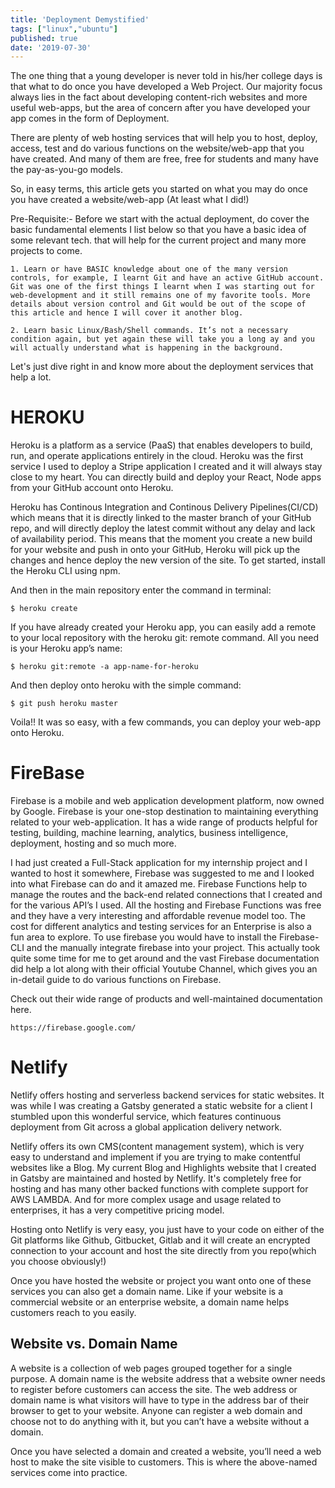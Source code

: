 ```yaml
---
title: 'Deployment Demystified'
tags: ["linux","ubuntu"]
published: true
date: '2019-07-30'
---
```

The one thing that a young developer is never told in his/her college days is that what to do once you have developed a Web Project. Our majority focus always lies in the fact about developing content-rich websites and more useful web-apps, but the area of concern after you have developed your app comes in the form of Deployment.

There are plenty of web hosting services that will help you to host, deploy, access, test and do various functions on the website/web-app that you have created. And many of them are free, free for students and many have the pay-as-you-go models.

So, in easy terms, this article gets you started on what you may do once you have created a website/web-app (At least what I did!)

Pre-Requisite:-
Before we start with the actual deployment, do cover the basic fundamental elements I list below so that you have a basic idea of some relevant tech. that will help for the current project and many more projects to come.

    1. Learn or have BASIC knowledge about one of the many version controls, for example, I learnt Git and have an active GitHub account. Git was one of the first things I learnt when I was starting out for web-development and it still remains one of my favorite tools. More details about version control and Git would be out of the scope of this article and hence I will cover it another blog.

    2. Learn basic Linux/Bash/Shell commands. It’s not a necessary condition again, but yet again these will take you a long ay and you will actually understand what is happening in the background.

Let's just dive right in and know more about the deployment services that help a lot.

<h1>HEROKU</h1>

Heroku is a platform as a service (PaaS) that enables developers to build, run, and operate applications entirely in the cloud. Heroku was the first service I used to deploy a Stripe application I created and it will always stay close to my heart. You can directly build and deploy your React, Node apps from your GitHub account onto Heroku.

Heroku has Continous Integration and Continous Delivery Pipelines(CI/CD) which means that it is directly linked to the master branch of your GitHub repo, and will directly deploy the latest commit without any delay and lack of availability period. This means that the moment you create a new build for your website and push in onto your GitHub, Heroku will pick up the changes and hence deploy the new version of the site.
To get started, install the Heroku CLI using npm.

And then in the main repository enter the command in terminal:

    $ heroku create

If you have already created your Heroku app, you can easily add a remote to your local repository with the heroku git: remote command. All you need is your Heroku app’s name:

    $ heroku git:remote -a app-name-for-heroku

And then deploy onto heroku with the simple command:

    $ git push heroku master



Voila!! It was so easy, with a few commands, you can deploy your web-app onto Heroku.

<h1>FireBase</h1>

Firebase is a mobile and web application development platform, now owned by Google. Firebase is your one-stop destination to maintaining everything related to your web-application. It has a wide range of products helpful for testing, building, machine learning, analytics, business intelligence, deployment, hosting and so much more.

I had just created a Full-Stack application for my internship project and I wanted to host it somewhere, Firebase was suggested to me and I looked into what Firebase can do and it amazed me. Firebase Functions help to manage the routes and the back-end related connections that I created and for the various API’s I used. All the hosting and Firebase Functions was free and they have a very interesting and affordable revenue model too. The cost for different analytics and testing services for an Enterprise is also a fun area to explore.
To use firebase you would have to install the Firebase-CLI and the manually integrate firebase into your project. This actually took quite some time for me to get around and the vast Firebase documentation did help a lot along with their official Youtube Channel, which gives you an in-detail guide to do various functions on Firebase.

Check out their wide range of products and well-maintained documentation here.

    https://firebase.google.com/

<h1>Netlify</h1>

Netlify offers hosting and serverless backend services for static websites. It was while I was creating a Gatsby generated a static website for a client I stumbled upon this wonderful service, which features continuous deployment from Git across a global application delivery network.

Netlify offers its own CMS(content management system), which is very easy to understand and implement if you are trying to make contentful websites like a Blog. My current Blog and Highlights website that I created in Gatsby are maintained and hosted by Netlify. It's completely free for hosting and has many other backed functions with complete support for AWS LAMBDA. And for more complex usage and usage related to enterprises, it has a very competitive pricing model.

Hosting onto Netlify is very easy, you just have to your code on either of the Git platforms like Github, Gitbucket, Gitlab and it will create an encrypted connection to your account and host the site directly from you repo(which you choose obviously!)


Once you have hosted the website or project you want onto one of these services you can also get a domain name. Like if your website is a commercial website or an enterprise website, a domain name helps customers reach to you easily.

<h2>Website vs. Domain Name</h2>

A website is a collection of web pages grouped together for a single purpose. A domain name is the website address that a website owner needs to register before customers can access the site. The web address or domain name is what visitors will have to type in the address bar of their browser to get to your website. Anyone can register a web domain and choose not to do anything with it, but you can’t have a website without a domain.

Once you have selected a domain and created a website, you’ll need a web host to make the site visible to customers. This is where the above-named services come into practice.